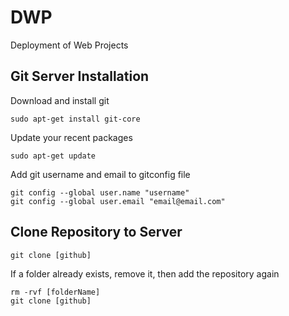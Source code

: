 DWP
===

Deployment of Web Projects

## Git Server Installation

Download and install git

	sudo apt-get install git-core

Update your recent packages

	sudo apt-get update

Add git username and email to gitconfig file

	git config --global user.name "username"
	git config --global user.email "email@email.com"

## Clone Repository to Server

	git clone [github]

If a folder already exists, remove it, then add the repository again
	
	rm -rvf [folderName]
	git clone [github]